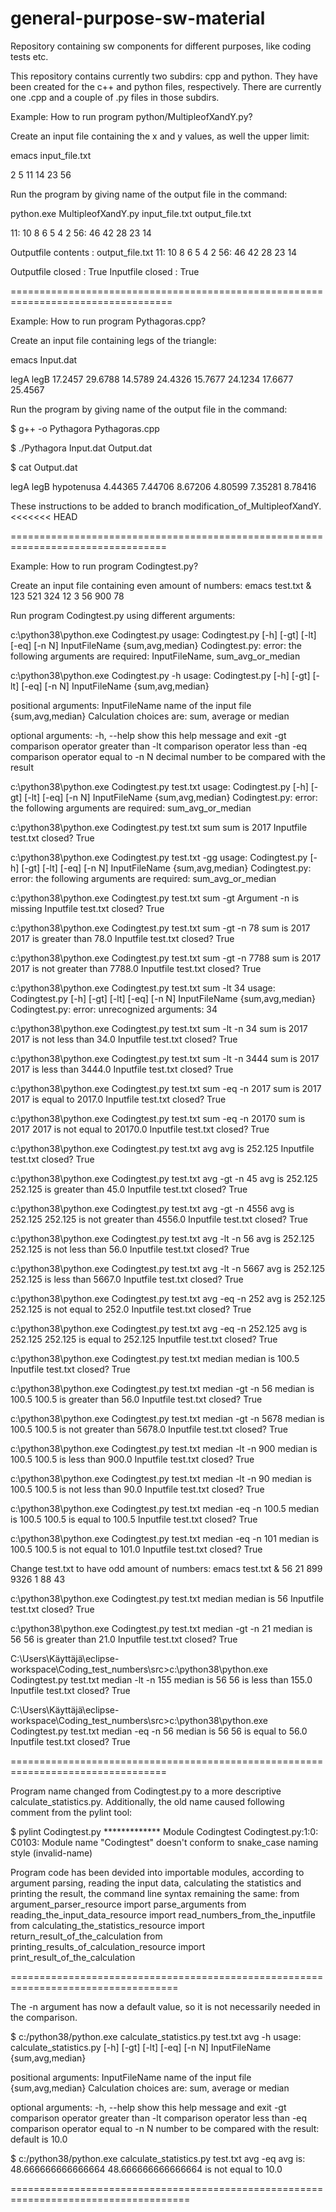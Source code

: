 # general-purpose-sw-material
Repository containing sw components for different purposes, like coding tests etc.

This repository contains currently two subdirs: cpp and python. They have been created for the c++ and python files, respectively.
There are currently one .cpp and a couple of .py files in those subdirs.

Example: How to run program python/MultipleofXandY.py?

Create an input file containing the x and y values, as well the upper limit:

emacs input_file.txt

2 5 11
14 23 56

Run the program by giving name of the output file in the command:

python.exe MultipleofXandY.py input_file.txt output_file.txt

11: 10 8 6 5 4 2
56: 46 42 28 23 14


Outputfile contents : output_file.txt
11: 10 8 6 5 4 2
56: 46 42 28 23 14

Outputfile  closed : True
Inputfile closed : True

==================================================================================

Example: How to run program Pythagoras.cpp?

Create an input file containing legs of the triangle:

emacs Input.dat

legA    legB
17.2457 29.6788
14.5789 24.4326
15.7677 24.1234
17.6677 25.4567

Run the program by giving name of the output file in the command:

$ g++ -o Pythagora Pythagoras.cpp

$ ./Pythagora Input.dat Output.dat

$ cat Output.dat

legA    legB      hypotenusa
4.44365 7.44706   8.67206
4.80599 7.35281   8.78416

These instructions to be added to branch modification_of_MultipleofXandY.
<<<<<<< HEAD

=================================================================================

Example: How to run program Codingtest.py?

Create an input file containing even amount of numbers:
emacs test.txt &
123
521
324
12
3
56
900
78

Run program Codingtest.py using different arguments:

c:\python38\python.exe Codingtest.py
usage: Codingtest.py [-h] [-gt] [-lt] [-eq] [-n N] InputFileName {sum,avg,median}
Codingtest.py: error: the following arguments are required: InputFileName, sum_avg_or_median


c:\python38\python.exe Codingtest.py -h
usage: Codingtest.py [-h] [-gt] [-lt] [-eq] [-n N] InputFileName {sum,avg,median}

positional arguments:
  InputFileName     name of the input file
  {sum,avg,median}  Calculation choices are: sum, average or median

optional arguments:
  -h, --help        show this help message and exit
  -gt               comparison operator greater than
  -lt               comparison operator less than
  -eq               comparison operator equal to
  -n N              decimal number to be compared with the result


c:\python38\python.exe Codingtest.py test.txt
usage: Codingtest.py [-h] [-gt] [-lt] [-eq] [-n N] InputFileName {sum,avg,median}
Codingtest.py: error: the following arguments are required: sum_avg_or_median


c:\python38\python.exe Codingtest.py test.txt sum
sum is 2017
Inputfile test.txt closed? True


c:\python38\python.exe Codingtest.py test.txt -gg
usage: Codingtest.py [-h] [-gt] [-lt] [-eq] [-n N] InputFileName {sum,avg,median}
Codingtest.py: error: the following arguments are required: sum_avg_or_median


c:\python38\python.exe Codingtest.py test.txt sum -gt
Argument -n is missing
Inputfile test.txt closed? True


c:\python38\python.exe Codingtest.py test.txt sum -gt -n 78
sum is 2017
2017 is greater than 78.0
Inputfile test.txt closed? True


c:\python38\python.exe Codingtest.py test.txt sum -gt -n 7788
sum is 2017
2017 is not greater than 7788.0
Inputfile test.txt closed? True

c:\python38\python.exe Codingtest.py test.txt sum -lt 34
usage: Codingtest.py [-h] [-gt] [-lt] [-eq] [-n N] InputFileName {sum,avg,median}
Codingtest.py: error: unrecognized arguments: 34


c:\python38\python.exe Codingtest.py test.txt sum -lt -n 34
sum is 2017
2017 is not less than 34.0
Inputfile test.txt closed? True


c:\python38\python.exe Codingtest.py test.txt sum -lt -n 3444
sum is 2017
2017 is less than 3444.0
Inputfile test.txt closed? True


c:\python38\python.exe Codingtest.py test.txt sum -eq -n 2017
sum is 2017
2017 is equal to 2017.0
Inputfile test.txt closed? True


c:\python38\python.exe Codingtest.py test.txt sum -eq -n 20170
sum is 2017
2017 is not equal to 20170.0
Inputfile test.txt closed? True


c:\python38\python.exe Codingtest.py test.txt avg
avg is 252.125
Inputfile test.txt closed? True


c:\python38\python.exe Codingtest.py test.txt avg -gt -n 45
avg is 252.125
252.125 is greater than 45.0
Inputfile test.txt closed? True


c:\python38\python.exe Codingtest.py test.txt avg -gt -n 4556
avg is 252.125
252.125 is not greater than 4556.0
Inputfile test.txt closed? True


c:\python38\python.exe Codingtest.py test.txt avg -lt -n 56
avg is 252.125
252.125 is not less than 56.0
Inputfile test.txt closed? True


c:\python38\python.exe Codingtest.py test.txt avg -lt -n 5667
avg is 252.125
252.125 is less than 5667.0
Inputfile test.txt closed? True


c:\python38\python.exe Codingtest.py test.txt avg -eq -n 252
avg is 252.125
252.125 is not equal to 252.0
Inputfile test.txt closed? True


c:\python38\python.exe Codingtest.py test.txt avg -eq -n 252.125
avg is 252.125
252.125 is equal to 252.125
Inputfile test.txt closed? True


c:\python38\python.exe Codingtest.py test.txt median
median is 100.5
Inputfile test.txt closed? True


c:\python38\python.exe Codingtest.py test.txt median -gt -n 56
median is 100.5
100.5 is greater than 56.0
Inputfile test.txt closed? True


c:\python38\python.exe Codingtest.py test.txt median -gt -n 5678
median is 100.5
100.5 is not greater than 5678.0
Inputfile test.txt closed? True


c:\python38\python.exe Codingtest.py test.txt median -lt -n 900
median is 100.5
100.5 is less than 900.0
Inputfile test.txt closed? True


c:\python38\python.exe Codingtest.py test.txt median -lt -n 90
median is 100.5
100.5 is not less than 90.0
Inputfile test.txt closed? True


c:\python38\python.exe Codingtest.py test.txt median -eq -n 100.5
median is 100.5
100.5 is equal to 100.5
Inputfile test.txt closed? True


c:\python38\python.exe Codingtest.py test.txt median -eq -n 101
median is 100.5
100.5 is not equal to 101.0
Inputfile test.txt closed? True


Change test.txt to have odd amount of numbers:
emacs test.txt &
56
21
899
9326
1
88
43

c:\python38\python.exe Codingtest.py test.txt median
median is 56
Inputfile test.txt closed? True

c:\python38\python.exe Codingtest.py test.txt median -gt -n 21
median is 56
56 is greater than 21.0
Inputfile test.txt closed? True

C:\Users\Käyttäjä\eclipse-workspace\Coding_test_numbers\src>c:\python38\python.exe Codingtest.py test.txt median -lt -n 155
median is 56
56 is less than 155.0
Inputfile test.txt closed? True

C:\Users\Käyttäjä\eclipse-workspace\Coding_test_numbers\src>c:\python38\python.exe Codingtest.py test.txt median -eq -n 56
median is 56
56 is equal to 56.0
Inputfile test.txt closed? True

=================================================================================

Program name changed from Codingtest.py to a more descriptive calculate_statistics.py.
Additionally, the old name caused following comment from the pylint tool:

$ pylint Codingtest.py
************* Module Codingtest
Codingtest.py:1:0: C0103: Module name "Codingtest" doesn't conform to snake_case naming style (invalid-name)

Program code has been devided into importable modules, according to argument parsing, reading the input data,
calculating the statistics and printing the result, the command line syntax remaining the same:
from argument_parser_resource import parse_arguments
from reading_the_input_data_resource import read_numbers_from_the_inputfile
from calculating_the_statistics_resource import return_result_of_the_calculation
from printing_results_of_calculation_resource import print_result_of_the_calculation

===================================================================================

The -n argument has now a default value, so it is not necessarily needed in the comparison.

$ c:/python38/python.exe calculate_statistics.py test.txt avg -h
usage: calculate_statistics.py [-h] [-gt] [-lt] [-eq] [-n N] InputFileName {sum,avg,median}

positional arguments:
  InputFileName     name of the input file
  {sum,avg,median}  Calculation choices are: sum, average or median

optional arguments:
  -h, --help        show this help message and exit
  -gt               comparison operator greater than
  -lt               comparison operator less than
  -eq               comparison operator equal to
  -n N              number to be compared with the result: default is 10.0


$ c:/python38/python.exe calculate_statistics.py test.txt avg -eq
avg is: 48.666666666666664
48.666666666666664 is not equal to 10.0

=====================================================================================